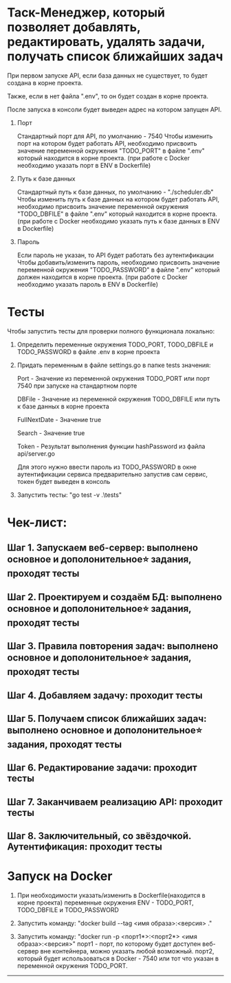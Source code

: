 Таск-Менеджер, который позволяет добавлять, редактировать, удалять задачи, получать список ближайших задач
=================================
   При первом запуске API, если база данных не существует, то будет создана в корне проекта.

   Также, если в нет файла ".env", то он будет создан в корне проекта.

   После запуска в консоли будет выведен адрес на котором запущен API.

1. Порт

   Стандартный порт для API, по умолчанию - 7540
   Чтобы изменить порт на котором будет работать API, необходимо присвоить значение переменной окружения "TODO_PORT" в файле ".env" который находится в корне проекта.
   (при работе с Docker необходимо указать порт в ENV в Dockerfile)

2. Путь к базе данных

   Стандартный путь к базе данных, по умолчанию - "./scheduler.db"
   Чтобы изменить путь к базе данных на котором будет работать API, необходимо присвоить значение переменной окружения "TODO_DBFILE" в файле ".env" который находится в корне проекта.
   (при работе с Docker необходимо указать путь к базе данных в ENV в Dockerfile)

3. Пароль

   Если пароль не указан, то API будет работать без аутентификации
   Чтобы добавить/изменить пароль, необходимо присвоить значение переменной окружения "TODO_PASSWORD" в файле ".env" который должен находится в корне проекта.
   (при работе с Docker необходимо указать пароль в ENV в Dockerfile)

Тесты
=================================
Чтобы запустить тесты для проверки полного функционала локально:
1. Определить переменные окружения TODO_PORT, TODO_DBFILE и TODO_PASSWORD в файле .env в корне проекта

2. Придать переменным в файле settings.go в папке tests значения:

   Port - Значение из переменной окружения TODO_PORT или порт 7540 при запуске на стандартном порте

   DBFile - Значение из переменной окружения TODO_DBFILE или путь к базе данных в корне проекта

   FullNextDate - Значение true

   Search - Значение true 

   Token - Результат выполнения функции hashPassword из файла api/server.go 

   Для этого нужно ввести пароль из TODO_PASSWORD в окне аутентификации сервиса предварительно запустив сам сервис, токен будет выведен в консоль

3. Запустить тесты: "go test -v .\tests\"

Чек-лист:
=================================
Шаг 1. Запускаем веб-сервер: выполнено основное и дополонительное⭐ задания, проходят тесты
---------------------------------
Шаг 2. Проектируем и создаём БД: выполнено основное и дополонительное⭐ задания, проходят тесты
---------------------------------
Шаг 3. Правила повторения задач: выполнено основное и дополонительное⭐ задания, проходят тесты
---------------------------------
Шаг 4. Добавляем задачу: проходит тесты 
---------------------------------
Шаг 5. Получаем список ближайших задач: выполнено основное и дополонительное⭐ задания, проходят тесты 
---------------------------------
Шаг 6. Редактирование задачи: проходит тесты
---------------------------------
Шаг 7. Заканчиваем реализацию API: проходит тесты 
---------------------------------
Шаг 8. Заключительный, со звёздочкой. Аутентификация: проходит тесты
---------------------------------
Запуск на Docker
=================================
1. При необходимости указать/изменить в Dockerfile(находится в корне проекта) переменные окружения ENV - TODO_PORT, TODO_DBFILE и TODO_PASSWORD

2. Запустить команду: "docker build --tag <имя образа>:<версия> ."

3. Запустить команду: "docker run -p <порт1*>:<порт2*> <имя образа>:<версия>"
   порт1 - порт, по которому будет доступен веб-сервер вне контейнера, можно указать любой возможный.
   порт2, который будет использоваться в Docker - 7540 или тот что указан в переменной окружения TODO_PORT.
---------------------------------


